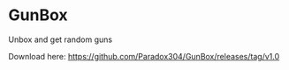 # GunBox
Unbox and get random guns

Download here: https://github.com/Paradox304/GunBox/releases/tag/v1.0
